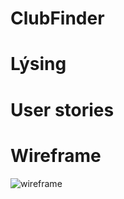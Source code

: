 # ClubFinder

# Lýsing

# User stories

# Wireframe

![wireframe](https://github.com/user-attachments/assets/714f8b46-bc68-4589-a725-4a57c65d4bba)
